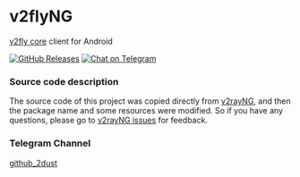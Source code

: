 # v2flyNG

[v2fly core](https://github.com/v2fly/v2ray-core) client for Android

[![GitHub Releases](https://img.shields.io/github/downloads/2dust/v2flyNG/latest/total?logo=github)](https://github.com/2dust/v2flyNG/releases)
[![Chat on Telegram](https://img.shields.io/badge/Chat%20on-Telegram-brightgreen.svg)](https://t.me/v2rayn)

### Source code description

The source code of this project was copied directly from [v2rayNG](https://github.com/2dust/v2rayNG), and then the package name and some resources were modified.
So if you have any questions, please go to [v2rayNG issues](https://github.com/2dust/v2rayNG/issues) for feedback.


### Telegram Channel
[github_2dust](https://t.me/github_2dust)
